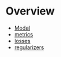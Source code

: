 # Overview

* [Model](../Model)
* [metrics](../metrics/Overview)
* [losses](../losses/Overview)
* [regularizers](../regularizers/Overview)